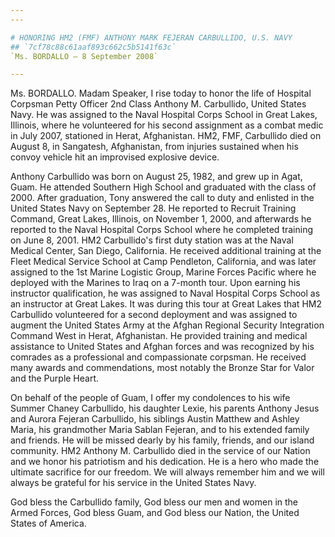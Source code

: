 ```yaml
---
---

# HONORING HM2 (FMF) ANTHONY MARK FEJERAN CARBULLIDO, U.S. NAVY
## `7cf78c88c61aaf893c662c5b5141f63c`
`Ms. BORDALLO — 8 September 2008`

---
```



Ms. BORDALLO. Madam Speaker, I rise today to honor the life of 
Hospital Corpsman Petty Officer 2nd Class Anthony M. Carbullido, United 
States Navy. He was assigned to the Naval Hospital Corps School in 
Great Lakes, Illinois, where he volunteered for his second assignment 
as a combat medic in July 2007, stationed in Herat, Afghanistan. HM2, 
FMF, Carbullido died on August 8, in Sangatesh, Afghanistan, from 
injuries sustained when his convoy vehicle hit an improvised explosive 
device.

Anthony Carbullido was born on August 25, 1982, and grew up in Agat, 
Guam. He attended Southern High School and graduated with the class of 
2000. After graduation, Tony answered the call to duty and enlisted in 
the United States Navy on September 28. He reported to Recruit Training 
Command, Great Lakes, Illinois, on November 1, 2000, and afterwards he 
reported to the Naval Hospital Corps School where he completed training 
on June 8, 2001. HM2 Carbullido's first duty station was at the Naval 
Medical Center, San Diego, California. He received additional training 
at the Fleet Medical Service School at Camp Pendleton, California, and 
was later assigned to the 1st Marine Logistic Group, Marine Forces 
Pacific where he deployed with the Marines to Iraq on a 7-month tour. 
Upon earning his instructor qualification, he was assigned to Naval 
Hospital Corps School as an instructor at Great Lakes. It was during 
this tour at Great Lakes that HM2 Carbullido volunteered for a second 
deployment and was assigned to augment the United States Army at the 
Afghan Regional Security Integration Command West in Herat, 
Afghanistan. He provided training and medical assistance to United 
States and Afghan forces and was recognized by his comrades as a 
professional and compassionate corpsman. He received many awards and 
commendations, most notably the Bronze Star for Valor and the Purple 
Heart.

On behalf of the people of Guam, I offer my condolences to his wife 
Summer Chaney Carbullido, his daughter Lexie, his parents Anthony Jesus 
and Aurora Fejeran Carbullido, his siblings Austin Matthew and Ashley 
Maria, his grandmother Maria Sablan Fejeran, and to his extended family 
and friends. He will be missed dearly by his family, friends, and our 
island community. HM2 Anthony M. Carbullido died in the service of our 
Nation and we honor his patriotism and his dedication. He is a hero who 
made the ultimate sacrifice for our freedom. We will always remember 
him and we will always be grateful for his service in the United States 
Navy.

God bless the Carbullido family, God bless our men and women in the 
Armed Forces, God bless Guam, and God bless our Nation, the United 
States of America.
